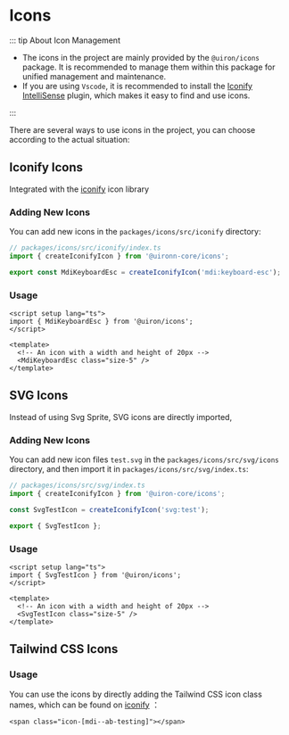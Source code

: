 # Icons

::: tip About Icon Management

- The icons in the project are mainly provided by the `@uiron/icons` package. It is recommended to manage them within this package for unified management and maintenance.
- If you are using `Vscode`, it is recommended to install the [Iconify IntelliSense](https://marketplace.visualstudio.com/items?itemName=antfu.iconify) plugin, which makes it easy to find and use icons.

:::

There are several ways to use icons in the project, you can choose according to the actual situation:

## Iconify Icons <Badge text="Recommended" type="tip"/>

Integrated with the [iconify](https://github.com/iconify/iconify) icon library

### Adding New Icons

You can add new icons in the `packages/icons/src/iconify` directory:

```ts
// packages/icons/src/iconify/index.ts
import { createIconifyIcon } from '@uironn-core/icons';

export const MdiKeyboardEsc = createIconifyIcon('mdi:keyboard-esc');
```

### Usage

```vue
<script setup lang="ts">
import { MdiKeyboardEsc } from '@uiron/icons';
</script>

<template>
  <!-- An icon with a width and height of 20px -->
  <MdiKeyboardEsc class="size-5" />
</template>
```

## SVG Icons <Badge text="Recommended" type="tip"/>

Instead of using Svg Sprite, SVG icons are directly imported,

### Adding New Icons

You can add new icon files `test.svg` in the `packages/icons/src/svg/icons` directory, and then import it in `packages/icons/src/svg/index.ts`:

```ts
// packages/icons/src/svg/index.ts
import { createIconifyIcon } from '@uiron-core/icons';

const SvgTestIcon = createIconifyIcon('svg:test');

export { SvgTestIcon };
```

### Usage

```vue
<script setup lang="ts">
import { SvgTestIcon } from '@uiron/icons';
</script>

<template>
  <!-- An icon with a width and height of 20px -->
  <SvgTestIcon class="size-5" />
</template>
```

## Tailwind CSS Icons <Badge text="Not Recommended" type="danger"/>

### Usage

You can use the icons by directly adding the Tailwind CSS icon class names, which can be found on [iconify](https://github.com/iconify/iconify) ：

```vue
<span class="icon-[mdi--ab-testing]"></span>
```
